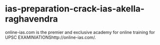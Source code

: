 # ias-preparation-crack-ias-akella-raghavendra
online-ias.com is the premier and exclusive academy for online training for UPSC EXAMINIATIONShttp://online-ias.com/.
